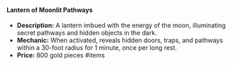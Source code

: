 #### Lantern of Moonlit Pathways

- **Description:** A lantern imbued with the energy of the moon, illuminating secret pathways and hidden objects in the dark.
- **Mechanic:** When activated, reveals hidden doors, traps, and pathways within a 30-foot radius for 1 minute, once per long rest.
- **Price:** 800 gold pieces
#items
